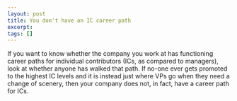 ```yaml
---
layout: post
title: You don't have an IC career path
excerpt:
tags: []
---
```


If you want to know whether the company you work at has functioning career paths for individual contributors (ICs, as compared to managers), look at whether anyone has walked that path. If no-one ever gets promoted to the highest IC levels and it is instead just where VPs go when they need a change of scenery, then your company does not, in fact, have a career path for ICs.
